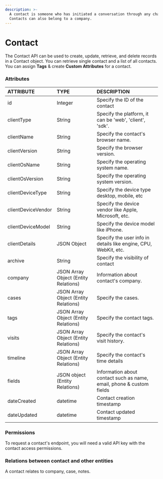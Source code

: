 ```yaml
---
description: >-
  A contact is someone who has initiated a conversation through any channel.
  Contacts can also belong to a company.
---
```


# Contact

The Contact API can be used to create, update, retrieve, and delete records in a Contact object. You can retrieve single contact and a list of all contacts. You can assign **Tags** & create **Custom Attributes** for a contact.

### Attributes 

| ATTRIBUTE | TYPE | DESCRIPTION |
| :--- | :--- | :--- |
| id | Integer | Specify the ID of the contact |
| clientType | String | Specify the platform, it can be 'web', 'client', 'sdk'. |
| clientName | String | Specify the contact's browser name. |
| clientVersion | String | Specify the browser version. |
| clientOsName | String | Specify the operating system name. |
| clientOsVersion | String | Specify the operating system version. |
| clientDeviceType | String | Specify the device type desktop, mobile, etc |
| clientDeviceVendor | String | Specify the device vendor like Apple, Microsoft, etc. |
| clientDeviceModel | String | Specify the device model like iPhone. |
| clientDetails | JSON Object | Specify the user info in details like engine, CPU, WebKit, etc. |
| archive | String | Specify the visibility of contact |
| company | JSON Array Object \(Entity Relations\) | Information about contact's company. |
| cases  | JSON Array Object \(Entity Relations\) | Specify the cases. |
| tags | JSON Array Object \(Entity Relations\) | Specify the contact tags. |
| visits | JSON Array Object \(Entity Relations\) | Specify the contact's visit history. |
| timeline | JSON Array Object \(Entity Relations\) | Specify the contact's time details |
| fields | JSON object \(Entity Relations\) | Information about contact such as name, email, phone & custom fields |
| dateCreated | datetime | Contact creation timestamp |
| dateUpdated | datetime | Contact updated timestamp |

### **Permissions**

To request a contact's endpoint, you will need a valid API key with the contact access permissions.

### **Relations between contact and other entities**

A contact relates to company, case, notes.  
  


